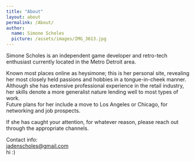 ```yaml
---
title: "About"
layout: about
permalink: /About/
author:
  name: Simone Scholes
  picture: /assets/images/IMG_3613.jpg
---
```


Simone Scholes is an independent game developer and retro-tech enthusiast currently located in the Metro Detroit area.  

Known most places online as heysimone; this is her personal site, revealing her most closely held passions and hobbies in a tongue-in-cheek manner.  
Although she has extensive professional experience in the retail industry, her skills denote a more generalist nature lending well to most types of work.  
Future plans for her include a move to Los Angeles or Chicago, for networking and job prospects.  

If she has caught your attention, for whatever reason, please reach out through the appropriate channels.

Contact info:  
[jadenscholes@gmail.com](mailto:jadenscholes@gmail.com)  
hi :)
